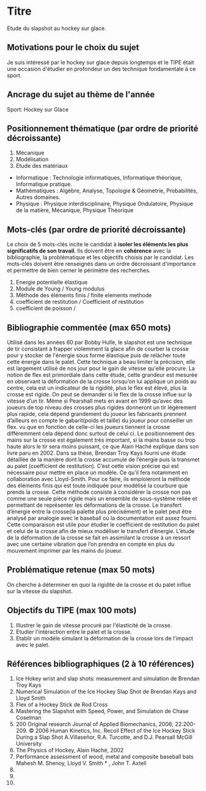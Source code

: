 # Titre 
Etude du slapshot au hockey sur glace.
## Motivations pour le choix du sujet
Je suis intéressé par le hockey sur glace depuis longtemps et le TIPE était une occasion d'étudier en profondeur un des technique fondamentale à ce sport. 


## Ancrage du sujet au thème de l'année
Sport: Hockey sur Glace

## Positionnement thématique (par ordre de priorité décroissante)

1. Mécanique 
2. Modélisation
3. Etude des matériaux

- Informatique : Technologie informatiques, Informatique théorique, Informatique pratique.
- Mathématiques : Algèbre, Analyse, Topologie & Géométrie, Probabilités, Autres domaines.
- Physique : Physique interdisciplinaire, Physique Ondulatoire, Physique de la matière, Mécanique, Physique Théorique


## Mots-clés (par ordre de priorité décroissante)

Le choix de 5 mots-clés incite le candidat à **isoler les éléments les plus significatifs de son travail**. Ils doivent être en **cohérence** avec la bibliographie, la problématique et les objectifs choisis par le candidat. Les mots-clés doivent être renseignés dans un ordre décroissant d'importance et permettre de bien cerner le périmètre des recherches.

1. Energie potentielle élastique 
2. Module de Young / Young modulus
3. Méthode des éléments finis / finite elements methode
4. coefficient de restitution / Coefficient of restitution
5. coefficient de poisson / 


## Bibliographie commentée (max 650 mots)

Utilisé dans les années 60 par Bobby Hulle, le slapshot est une technique de tir consistant à frapper violemment la glace afin de courber la crosse pour y stocker de l'énergie sous forme élastique puis de relâcher toute cette énergie dans le palet. Cette technique a beau limiter la précision, elle est largement utilisé de nos jour pour le gain de vitesse qu'elle procure.
La notion de flex est primordiale dans cette étude, cette grandeur est mesurée en observant la déformation de la crosse lorsqu’on lui applique un poids au centre, cela est un indicateur de la rigidité, plus le flex est élevé, plus la crosse est rigide.
On peut se demander si le flex de la crosse influe sur la vitesse d’un tir. Même si Pearshall mets en avant en 1999 qu’avec des joueurs de top niveau des crosses plus rigides donneront un tir légèrement plus rapide, cela dépend grandement du joueur les fabricants prennent d’ailleurs en compte le gabarit(poids et taille) du joueur pour conseiller un flex. vu que en fonction de celle-ci les joueurs tiennent la crosse différemment cela dépend donc surtout de celui ci. 
Le positionnement des mains sur la crosse est également très important, si la mains basse ou trop haute alors le tir sera moins puissant, ce que Alain Haché explique dans son livre paru en 2002.
Dans sa thèse, Brendan Troy Kays  fourni une étude détaillée de la manière dont la crosse accumule de l’énergie puis la transmet au palet (coefficient de restitution). C’est cette vision précise qui est nécessaire pour mettre en place un modèle.  Ce qu’il fera notamment en collaboration avec Lloyd-Smith. Pour ce faire, ils emploieront la méthode des éléments finis qui est toute indiquée pour modélisé la courbure que prends la crosse. Cette méthode consiste à considérer la crosse non pas comme une seule pièce rigide mais un ensemble de sous-système reliée et permettant de représenter les déformations de la crosse.
Le transfert d’énergie entre la crosse(la palette plus précisément) et le palet peut être analysé par analogie avec le baseball où la documentation est assez fourni. Cette comparaison est utile pour étudier le coefficient de restitution du palet et celui de la crosse afin de mieux modéliser le transfert d’énergie. L’étude de la déformation de la crosse se fait en assimilant la crosse à un ressort avec une  certaine vibration que l’on prendra en compte en plus du mouvement imprimer par les mains du joueur.


## Problématique retenue (max 50 mots)
On cherche à déterminer en quoi la rigidité de la crosse et du palet influe sur la vitesse du slapshot.

## Objectifs du TIPE (max 100 mots)

1. Illustrer le gain de vitesse procuré par l'élasticité de la crosse.
2. Etudier l'intéraction entre le palet et la crosse.
3. Etablir un modéle simulant la déformation de la crosse lors de l'impact avec le palet.


## Références bibliographiques (2 à 10 références)

1. Ice Hokey wrist and slap shots: measurement and simulation de Brendan Troy Kays
2. Numerical Simulation of the Ice Hockey Slap Shot de Brendan Kays and Lloyd Smith
3. Flex of a Hockey Stick de Rod Cross
4. Mastering the Slapshot with Speed, Power, and Simulation  de Chase Coselman 
5. 200
Original research
Journal of Applied Biomechanics, 2006; 22:200-209. © 2006 Human Kinetics, Inc.
Recoil Effect of the Ice Hockey Stick During a Slap Shot
A.Villaseñor, R.A. Turcotte, and D.J. Pearsall
McGill University
6. The Physics of Hockey, Alain Haché, 2002
7. Performance assessment of wood, metal and composite baseball bats
Mahesh M. Shenoy, Lloyd V. Smith * , John T. Axtell
8. 
9. 
10. 

